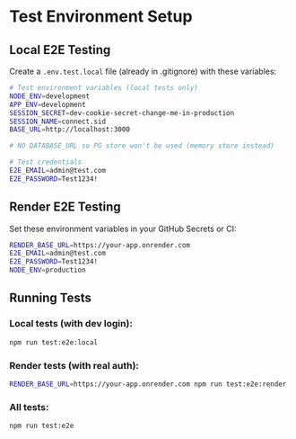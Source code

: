 # Test Environment Setup

## Local E2E Testing

Create a `.env.test.local` file (already in .gitignore) with these variables:

```bash
# Test environment variables (local tests only)
NODE_ENV=development
APP_ENV=development
SESSION_SECRET=dev-cookie-secret-change-me-in-production
SESSION_NAME=connect.sid
BASE_URL=http://localhost:3000

# NO DATABASE_URL so PG store won't be used (memory store instead)

# Test credentials
E2E_EMAIL=admin@test.com
E2E_PASSWORD=Test1234!
```

## Render E2E Testing

Set these environment variables in your GitHub Secrets or CI:

```bash
RENDER_BASE_URL=https://your-app.onrender.com
E2E_EMAIL=admin@test.com
E2E_PASSWORD=Test1234!
NODE_ENV=production
```

## Running Tests

### Local tests (with dev login):
```bash
npm run test:e2e:local
```

### Render tests (with real auth):
```bash
RENDER_BASE_URL=https://your-app.onrender.com npm run test:e2e:render
```

### All tests:
```bash
npm run test:e2e
```

